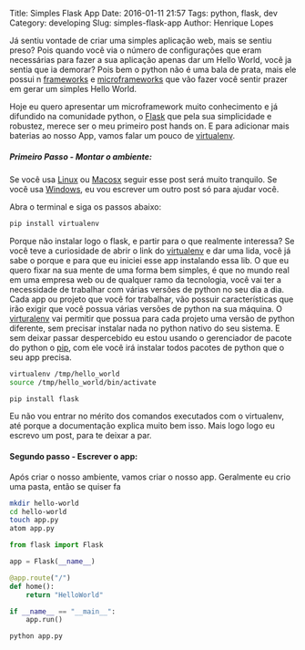 Title: Simples Flask App
Date: 2016-01-11 21:57
Tags: python, flask, dev
Category: developing
Slug: simples-flask-app
Author: Henrique Lopes


Já sentiu vontade de criar uma simples aplicação web, mais se sentiu preso? Pois quando você via o número de
configurações que eram necessárias para fazer a sua aplicação apenas dar um Hello World, você ja sentia que ia
demorar? Pois bem o python não é uma bala de prata, mais ele possui n [frameworks](https://pt.wikipedia.org/wiki/Framework) e [microframeworks](https://en.wikipedia.org/wiki/Microframework) que vão fazer você sentir prazer em gerar um simples Hello World.

Hoje eu quero apresentar um microframework muito conhecimento e já difundido na comunidade python, o [Flask](http://flask.pocoo.org/) que pela sua simplicidade e robustez, merece ser o meu primeiro post hands on.
E para adicionar mais baterias ao nosso App, vamos falar um pouco de [virtualenv](https://virtualenv.readthedocs.org/en/latest/).

##### Primeiro Passo - Montar o ambiente:
Se você usa [Linux](https://pt.wikipedia.org/wiki/Linux) ou [Macosx](https://pt.wikipedia.org/wiki/OS_X) seguir esse post será muito tranquilo. Se você usa [Windows](https://pt.wikipedia.org/wiki/Microsoft_Windows), eu vou escrever um outro post só para ajudar você.

Abra o terminal e siga os passos abaixo:
```bash
pip install virtualenv
```

Porque não instalar logo o flask, e partir para o que realmente interessa? Se você teve a curiosidade de abrir o link do [virtualenv](https://virtualenv.readthedocs.org/en/latest/) e dar uma lida, você já sabe o porque e para que eu iniciei esse app instalando essa lib. O que eu quero fixar na sua mente de uma forma bem simples, é que no mundo real em uma empresa web ou de qualquer ramo da tecnologia, você vai ter a necessidade de trabalhar com várias versões de python no seu dia a dia. Cada app ou projeto que você for trabalhar, vão possuir características que irão exigir que você possua várias versões de python na sua máquina. O [virturalenv](https://virtualenv.readthedocs.org/en/latest/) vai permitir que possua para cada projeto uma versão de python diferente, sem precisar instalar nada no python nativo do seu sistema. E sem deixar passar despercebido eu estou usando o gerenciador de pacote do python o [pip](https://docs.python.org/3.6/installing/index.html), com ele você irá instalar todos pacotes de python que o seu app precisa.

```bash
virtualenv /tmp/hello_world
source /tmp/hello_world/bin/activate

pip install flask
```

Eu não vou entrar no mérito dos comandos executados com o virtualenv, até porque a documentação explica muito bem isso. Mais logo logo eu escrevo um post, para te deixar a par.


#### Segundo passo - Escrever o app:

Após criar o nosso ambiente, vamos criar o nosso app. Geralmente eu crio uma pasta, então se quiser fa

```bash
mkdir hello-world
cd hello-world
touch app.py
atom app.py
```

```python
from flask import Flask

app = Flask(__name__)

@app.route("/")
def home():
    return "HelloWorld"

if __name__ == "__main__":
    app.run()
```


```bash
python app.py
```
